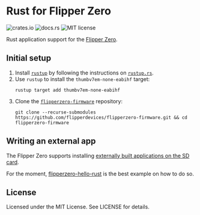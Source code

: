 # Rust for Flipper Zero

![crates.io](https://img.shields.io/crates/v/flipperzero)
![docs.rs](https://img.shields.io/docsrs/flipperzero)
![MIT license](https://img.shields.io/crates/l/flipperzero)

Rust application support for the [Flipper Zero](https://flipperzero.one/).

## Initial setup

1. Install [`rustup`](https://rust-lang.github.io/rustup/) by following the instructions on [`rustup.rs`](https://rustup.rs/).
2. Use `rustup` to install the `thumbv7em-none-eabihf` target:
    ```
    rustup target add thumbv7em-none-eabihf
    ```
3. Clone the [`flipperzero-firmware`](https://github.com/flipperdevices/flipperzero-firmware) repository:
    ```
    git clone --recurse-submodules https://github.com/flipperdevices/flipperzero-firmware.git && cd flipperzero-firmware
    ```

## Writing an external app

The Flipper Zero supports installing [externally built applications on the SD card](https://github.com/flipperdevices/flipperzero-firmware/blob/dev/documentation/AppsOnSDCard.md).

For the moment, [flipperzero-hello-rust](https://github.com/dcoles/flipperzero-hello-rust) is the best example on how to do so.

## License

Licensed under the MIT License. See LICENSE for details.
